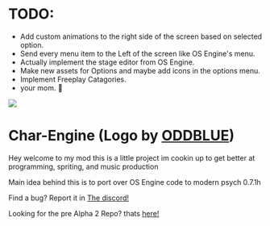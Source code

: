 # TODO:
* Add custom animations to the right side of the screen based on selected option.
* Send every menu item to the Left of the screen like OS Engine's menu.
* Actually implement the stage editor from OS Engine.
* Make new assets for Options and maybe add icons in the options menu.
* Implement Freeplay Catagories.
* your mom. :troll:












 ![](https://vscharimagefiles.neocities.org/imgs/VSCharLogo.png)
# Char-Engine (Logo by [ODDBLUE](https://www.youtube.com/channel/UC9lI9voKG3IHdtWIm6TC08Q)) 

Hey welcome to my mod this is a little project im cookin up to get better at programming, spriting, and music production

Main idea behind this is to port over OS Engine code to modern psych 0.7.1h


Find a bug?
Report it in [The discord!](https://discord.gg/BuGUaYMtxR)

Looking for the pre Alpha 2 Repo? thats [here!](https://github.com/gameygu-0213/VS-Char-Source/tree/0.5.A1)
